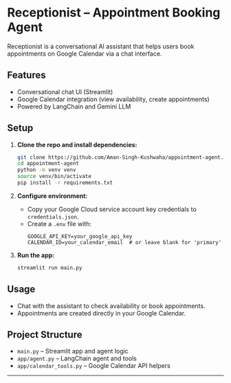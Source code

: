 # Receptionist – Appointment Booking Agent

Receptionist is a conversational AI assistant that helps users book appointments on Google Calendar via a chat interface.

## Features

- Conversational chat UI (Streamlit)
- Google Calendar integration (view availability, create appointments)
- Powered by LangChain and Gemini LLM

## Setup

1. **Clone the repo and install dependencies:**
   ```sh
   git clone https://github.com/Aman-Singh-Kushwaha/appointment-agent.git
   cd appointment-agent
   python -m venv venv
   source venv/bin/activate
   pip install -r requirements.txt
   ```

2. **Configure environment:**
   - Copy your Google Cloud service account key credentials to `credentials.json`.
   - Create a `.env` file with:
     ```
     GOOGLE_API_KEY=your_google_api_key
     CALENDAR_ID=your_calendar_email  # or leave blank for 'primary'
     ```

3. **Run the app:**
   ```sh
   streamlit run main.py
   ```

## Usage

- Chat with the assistant to check availability or book appointments.
- Appointments are created directly in your Google Calendar.

## Project Structure

- `main.py` – Streamlit app and agent logic
- `app/agent.py` – LangChain agent and tools
- `app/calendar_tools.py` – Google Calendar API helpers

---

